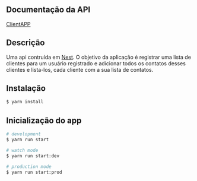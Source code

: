 ## Documentação da API
[ClientAPP](https://api-clients-a79o.onrender.com/api)

## Descrição

Uma api contruída em [Nest](https://github.com/nestjs/nest). O objetivo da aplicação é registrar uma lista de clientes para um usuário registrado e adicionar todos os contatos desses clientes e lista-los, cada cliente com a sua lista de contatos.

## Instalação

```bash
$ yarn install
```

## Inicialização do app

```bash
# development
$ yarn run start

# watch mode
$ yarn run start:dev

# production mode
$ yarn run start:prod
```
